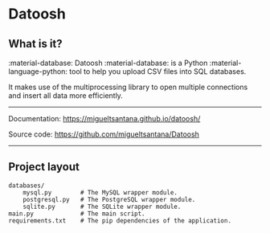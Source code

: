 # Datoosh

## What is it?

:material-database: Datoosh :material-database: is a Python :material-language-python: tool to help you upload CSV files into SQL databases.

It makes use of the multiprocessing library to open multiple connections and insert all data more efficiently.

---

Documentation: <https://migueltsantana.github.io/datoosh/>

Source code: <https://github.com/migueltsantana/Datoosh>

---

## Project layout

    databases/
        mysql.py        # The MySQL wrapper module.
        postgresql.py   # The PostgreSQL wrapper module.
        sqlite.py       # The SQLite wrapper module.
    main.py             # The main script.
    requirements.txt    # The pip dependencies of the application.